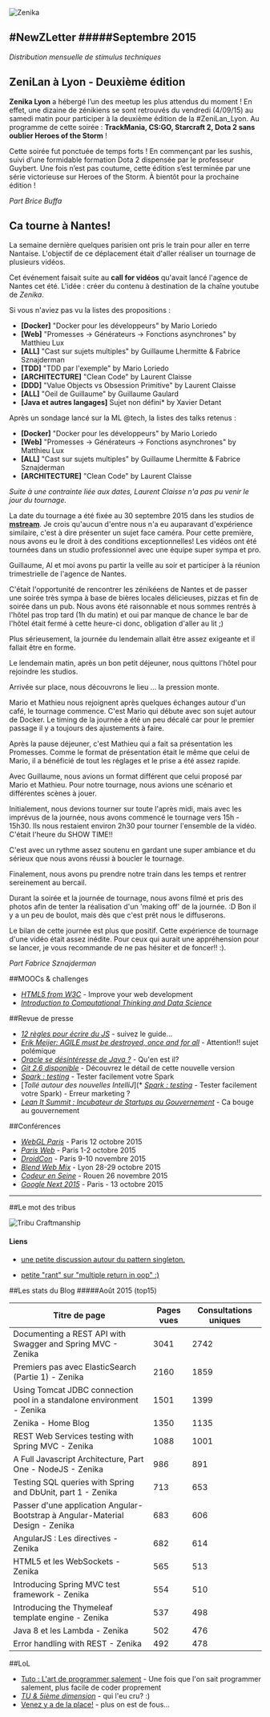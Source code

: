 
![Zenika](http://www.zenika.com/images/signature/simple.png)


#NewZLetter 
#####Septembre 2015
---

*Distribution mensuelle de stimulus techniques* 


## ZeniLan à Lyon - Deuxième édition

**Zenika Lyon** a hébergé l’un des meetup les plus attendus du moment ! 
En effet, une dizaine de zénikiens se sont retrouvés du vendredi (4/09/15) au samedi matin pour participer à la deuxième édition de la #ZeniLan_Lyon. 
Au programme de cette soirée : **TrackMania, CS:GO, Starcraft 2, Dota 2 sans oublier Heroes of the Storm** !

Cette soirée fut ponctuée de temps forts ! En commençant par les sushis, suivi d’une formidable formation Dota 2 dispensée par le professeur Guybert. Une fois n’est pas coutume, cette édition s’est terminée par une série victorieuse sur Heroes of the Storm.
À bientôt pour la prochaine édition !

*Part Brice Buffa*

## Ca tourne à Nantes!

La semaine dernière quelques parisien ont pris le train pour aller en terre Nantaise. 
L'objectif de ce déplacement était d'aller réaliser un tournage de plusieurs vidéos. 

Cet événement faisait suite au **call for vidéos** qu'avait lancé l'agence de Nantes cet été.
L'idée : créer du contenu à destination de la chaîne youtube de *Zenika*.

Si vous n'aviez pas vu la listes des propositions :

 - **[Docker]** "Docker pour les développeurs" by Mario Loriedo
 - **[Web]** "Promesses -> Générateurs -> Fonctions asynchrones" by Matthieu Lux
 - **[ALL]** "Cast sur sujets multiples" by Guillaume Lhermitte & Fabrice Sznajderman
 - **[TDD]** "TDD par l'exemple" by Mario Loriedo
 - **[ARCHITECTURE]** "Clean Code" by Laurent Claisse
 - **[DDD]** "Value Objects vs Obsession Primitive" by Laurent Claisse
 - **[ALL]** "Oeil de Guillaume" by Guillaume Gaulard
 - **[Java et autres langages]** Sujet non défini* by Xavier Detant

Après un sondage lancé sur la ML @tech, la listes des talks retenus : 

 - **[Docker]** "Docker pour les développeurs" by Mario Loriedo
 - **[Web]** "Promesses -> Générateurs -> Fonctions asynchrones" by Matthieu Lux
 - **[ALL]** "Cast sur sujets multiples" by Guillaume Lhermitte & Fabrice Sznajderman
 - **[ARCHITECTURE]** "Clean Code" by Laurent Claisse
 
*Suite à une contrainte liée aux dates, Laurent Claisse n'a pas pu venir le jour du tournage.*

La date du tournage a été fixée au 30 septembre 2015 dans les studios de [**mstream**](http://mstream.fr/index2.php). 
Je crois qu'aucun d'entre nous n'a eu auparavant d'expérience similaire, c'est à dire présenter un sujet face caméra. 
Pour cette première, nous avons eu le droit à des conditions exceptionnelles! Les vidéos ont été tournées dans un studio professionnel avec une équipe super sympa et pro. 

Guillaume, Al et moi avons pu partir la veille au soir et participer à la réunion trimestrielle de l'agence de Nantes. 

C'était l'opportunité de rencontrer les zénikéens de Nantes et de passer une soirée très sympa à base de bières locales délicieuses, pizzas et fin de soirée dans un pub. 
Nous avons été raisonnable et nous sommes rentrés à l'hôtel pas trop tard (1h du matin) et oui par manque de chance le bar de l'hôtel était fermé à cette heure-ci donc, obligation d'aller au lit ;)

Plus sérieusement, la journée du lendemain allait être assez exigeante et il fallait être en forme.

Le lendemain matin, après un bon petit déjeuner, nous quittons l'hôtel pour rejoindre les studios.

Arrivée sur place, nous découvrons le lieu ... la pression monte.

Mario et Mathieu nous rejoignent après quelques échanges autour d'un café, le tournage commence. C'est Mario qui débute avec son sujet autour de Docker. 
Le timing de la journée a été un peu décalé car pour le premier passage il y a toujours des ajustements à faire. 

Après la pause déjeuner, c'est Mathieu qui a fait sa présentation  les Promesses. Comme le format de présentation était le même que celui de Mario, il a bénéficié de tout les réglages et le prise a été assez rapide.

Avec Guillaume, nous avions un format différent que celui proposé par Mario et Mathieu. Pour notre tournage, nous avions une scénario et différentes scènes à jouer. 

Initialement, nous devions tourner sur toute l'après midi, mais avec les imprévus de la journée, nous avons commencé le tournage vers 15h - 15h30. Ils nous restaient environ 2h30 pour tourner l'ensemble de la vidéo. C'était l'heure du SHOW TIME!! 

C'est avec un rythme assez soutenu en gardant une super ambiance et du sérieux que nous avons réussi à boucler le tournage. 

Finalement, nous avons pu prendre notre train dans les temps et rentrer sereinement au bercail.

Durant la soirée et la journée de tournage, nous avons filmé et pris des photos afin de tenter la réalisation d'un 'making off' de la journée. :D
Bon il y a un peu de boulot, mais dès que c'est prêt nous le diffuserons.

Le bilan de cette journée est plus que positif. Cette expérience de tournage d'une vidéo était assez inédite. Pour ceux qui aurait une appréhension pour se lancer, je vous recommande de ne pas hésiter et de foncer!! :).

*Part Fabrice Sznajderman*

##MOOCs & challenges

  * [*HTML5 from W3C*](https://www.edx.org/xseries/html5-w3c) - Improve your web development
  * [*Introduction to Computational Thinking and Data Science*](https://www.edx.org/course/introduction-computational-thinking-data-mitx-6-00-2x-2) 

##Revue de presse

 * [*12 règles pour écrire du JS*](http://www.developpez.com/actu/90422/Un-developpeur-enonce-les-12-regles-a-respecter-pour-ecrire-un-code-JavaScript-professionnel/) - suivez le guide...  
 * [*Erik Meijer: AGILE must be destroyed, once and for all*](http://www.theregister.co.uk/2015/01/08/erik_meijer_agile_is_a_cancer_we_have_to_eliminate_from_the_industry/) - Attention!! sujet polémique
 * [*Oracle se désintéresse de Java ?*](http://www.infoworld.com/article/2987529/java/insider-oracle-lost-interest-in-java.html#tk.twt_ifw) - Qu'en est il?
 * [*Git 2.6 disponible*](http://www.developpez.com/actu/90623/Git-2-6-est-maintenant-disponible-en-telechargement-avec-des-dizaines-de-nouvelles-fonctionnalites-et-des-corrections-de-bogues/) - Découvrez le détail de cette nouvelle version
 * [*Spark : testing*](http://blog.cloudera.com/blog/2015/09/making-apache-spark-testing-easy-with-spark-testing-base/) - Tester facilement votre Spark
 * [*Tollé autour des nouvelles IntelliJ*](* [*Spark : testing*](http://blog.cloudera.com/blog/2015/09/making-apache-spark-testing-easy-with-spark-testing-base/) - Tester facilement votre Spark) - Erreur marketing ?
 * [*Lean It Summit : Incubateur de Startups au Gouvernement*](http://www.infoq.com/fr/news/2015/09/lean-it-summit-pierre-pezziardi) - Ca bouge au gouvernement 


  

 
##Conférences

 * [*WebGL Paris*](http://www.webglparis.com/) - Paris 12 octobre 2015
 * [*Paris Web*](http://www.paris-web.fr/) - Paris 1-2 octobre 2015
 * [*DroidCon*](http://droidcon.fr/) - Paris 9-10 novembre 2015
 * [*Blend Web Mix*](http://www.blendwebmix.com/) - Lyon 28-29 octobre 2015 
 * [*Codeur en Seine*](http://www.codeursenseine.com/2015/) - Rouen 26 novembre 2015 
 * [*Google Next 2015*](https://cloudplatformonline.com/NEXT_Google_Cloud_Platform_Experience_Paris.html) - Paris - 13 octobre 2015

 
 
---


##Le mot des tribus

![Tribu Craftmanship](http://www.zenika.com/images/signature/craftsmanship.png)  

#### Liens

 - [une petite discussion autour du pattern singleton.](http://blog.8thlight.com/uncle-bob/2015/06/30/the-little-singleton.html) 

 - [petite "rant" sur "multiple return in oop" :)](http://www.yegor256.com/2015/08/18/multiple-return-statements-in-oop.html) 

 
##Les stats du Blog
#####Août 2015 (top15)

Titre de page |	Pages vues	| Consultations uniques
--------------|-------------|--------------------
Documenting a REST API with Swagger and Spring MVC - Zenika|3041|2742
Premiers pas avec ElasticSearch (Partie 1) - Zenika|2160|1859
Using Tomcat JDBC connection pool in a standalone environment - Zenika|1501|1399
Zenika - Home Blog|1350|1135
REST Web Services testing with Spring MVC - Zenika|1088|1001
A Full Javascript Architecture, Part One - NodeJS - Zenika|986|891
Testing SQL queries with Spring and DbUnit, part 1 - Zenika|713|653
Passer d'une application Angular-Bootstrap à Angular-Material Design - Zenika|683|606
AngularJS : Les directives - Zenika|682|614
HTML5 et les WebSockets - Zenika|565|513
Introducing Spring MVC test framework - Zenika|554|510
Introducing the Thymeleaf template engine - Zenika|537|498
Java 8 et les Lambda - Zenika|502|476
Error handling with REST - Zenika|492|478


##LoL

 * [Tuto : L'art de programmer salement](http://www.developpez.net/forums/d1428236/club-professionnels-informatique/taverne-club-humour-divers/tutoriel-l-art-programmer-salement/) - Une fois que l'on sait programmer salement, plus facile de coder proprement
 * [*TU & 5ième dimension*](http://lesjoiesducode.fr/post/127224069808/quand-mon-code-foireux-passe-les-tests-contre) - qui l'eu cru? :) 
 * [Venez y a de la place!](http://lesjoiesducode.fr/post/127700158840/quand-les-coll%C3%A8gues-sont-devant-mon-%C3%A9cran-pour) - plus on est de fous...

 

